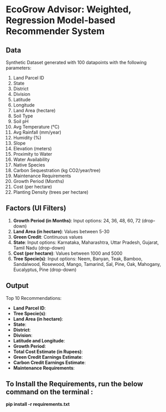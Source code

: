 # EcoGrow Advisor: Weighted, Regression Model-based Recommender System

## Data
Synthetic Dataset generated with 100 datapoints with the following parameters:

1. Land Parcel ID
2. State
3. District
4. Division
5. Latitude
6. Longitude
7. Land Area (hectare)
8. Soil Type
9. Soil pH
10. Avg Temperature (°C)
11. Avg Rainfall (mm/year)
12. Humidity (%)
13. Slope
14. Elevation (meters)
15. Proximity to Water
16. Water Availability
17. Native Species
18. Carbon Sequestration (kg CO2/year/tree)
19. Maintenance Requirements
20. Growth Period (Months)
21. Cost (per hectare)
22. Planting Density (trees per hectare)

## Factors (UI Filters)

1. **Growth Period (in Months)**: Input options: 24, 36, 48, 60, 72 (drop-down)
2. **Land Area (in hectare)**: Values between 5-30
3. **Green Credit**: Continuous values
4. **State**: Input options: Karnataka, Maharashtra, Uttar Pradesh, Gujarat, Tamil Nadu (drop-down)
5. **Cost (per hectare)**: Values between 1000 and 5000
6. **Tree Specie(s)**: Input options: Neem, Banyan, Teak, Bamboo, Sandalwood, Rosewood, Mango, Tamarind, Sal, Pine, Oak, Mahogany, Eucalyptus, Pine (drop-down)

## Output

Top 10 Recommendations:

- **Land Parcel ID**:
- **Tree Specie(s)**:
- **Land Area (in hectare)**:
- **State**:
- **District**:
- **Division**:
- **Latitude and Longitude**:
- **Growth Period**:
- **Total Cost Estimate (in Rupees)**:
- **Green Credit Earnings Estimate**:
- **Carbon Credit Earnings Estimate**:
- **Maintenance Requirements**:

## To Install the Requirements, run the below command on the terminal :

**pip install -r requirements.txt** 

